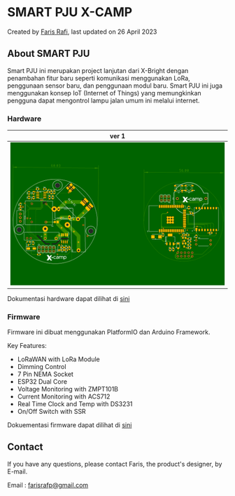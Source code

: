 # **SMART PJU X-CAMP**

Created by [Faris Rafi](www.linkedin.com/in/farisrfp/), last updated on 26 April 2023

## **About SMART PJU**

Smart PJU ini merupakan project lanjutan dari X-Bright dengan penambahan fitur baru seperti komunikasi menggunakan LoRa, penggunaan sensor baru, dan penggunaan modul baru. Smart PJU ini juga menggunakan konsep IoT (Internet of Things) yang memungkinkan pengguna dapat mengontrol lampu jalan umum ini melalui internet.

### **Hardware**

|               ver 1               |
| :-------------------------------: |
| ![](pictures/board_v1.png "Yaya") |

Dokumentasi hardware dapat dilihat di [sini](hardware/README.md)

### **Firmware**

Firmware ini dibuat menggunakan PlatformIO dan Arduino Framework.

Key Features:

- LoRaWAN with LoRa Module
- Dimming Control
- 7 Pin NEMA Socket
- ESP32 Dual Core
- Voltage Monitoring with ZMPT101B
- Current Monitoring with ACS712
- Real Time Clock and Temp with DS3231
- On/Off Switch with SSR

Dokuementasi firmware dapat dilihat di [sini](firmware/README.md)

## **Contact**

If you have any questions, please contact Faris, the product's designer, by E-mail.

Email : farisrafp@gmail.com
